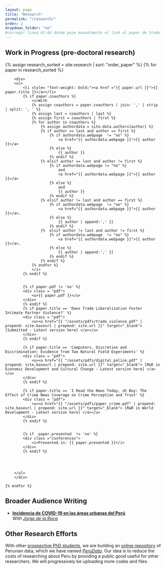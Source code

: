 ```yaml
---
layout: page
title: "Research"
permalink: "/research/"
order: 2
dropdown_folder: "no"
#corregir linea 62-64 donde puse manualmente el link al paper de trade violence
---
```


<h2> Work in Progress (pre-doctoral research) </h2>

<div>
	{% assign research_sorted = site.research | sort: "order_paper" %}
	{% for paper in research_sorted %}
			
		<div>
		<ul>	
			<li style= "font-weight: bold;"><a href ="{{ paper.url }}">{{ paper.title }}</a></li>
			{% if paper.coauthors %}
				<i>With
				{% assign coauthors = paper.coauthors | join: ',' | strip | split: ', ' %}
				{% assign last = coauthors | last %}
				{% assign first = coauthors | first %}
				{% for author in coauthors %}
					{% assign authordata = site.data.authors[author] %}
					{% if author == last and author == first %}
						{% if authordata.webpage  != "no" %}
							<a href="{{ authordata.webpage }}">{{ author }}</a>
						{% else %}
							{{ author }}
						{% endif %}
					{% elsif author == last and author != first %}
						{% if authordata.webpage != "no" %}
							and
							<a href="{{ authordata.webpage }}">{{ author }}</a>
						{% else %}
							and
							{{ author }}
						{% endif %}
					{% elsif author != last and author == first %}
						{% if authordata.webpage  != "no" %}
							<a href="{{ authordata.webpage }}">{{ author }}</a>,
						{% else %}
							{{ author | append:',' }}
						{% endif %}
					{%	elsif author != last and author != first %}
						{% if authordata.webpage  != "no" %}
							<a href="{{ authordata.webpage }}">{{ author }}</a>,
						{% else %}
							{{ author | append:',' }}
						{% endif %}
					{% endif %}
				{% endfor %}
				</i>
			{% endif %}
			
			
			{% if paper.pdf != 'no' %}
			<div class = "pdf">
				<u>{{ paper.pdf }}</u>
			</div>
			{% endif %}
			{% if paper.title == 'Does Trade Liberalization Foster Intimate Partner Violence?' %}
			<div class = "pdf">
				<u><a href="{{ "/assets/pdfs/trade_violence.pdf" | prepend: site.baseurl | prepend: site.url }}" target="_blank"> [Submitted - Latest version here] </a></u>
			</div>
			{% endif %}

			{% if paper.title == 'Computers, Discretion and Discrimination: Evidence from Two Natural Field Experiments' %}
			<div class = "pdf">
				<u><a href="{{ "/assets/pdfs/digital_police.pdf" | prepend: site.baseurl | prepend: site.url }}" target="_blank"> [R&R in Economic Development and Cultural Change - Latest version here] </a></u>
			</div>
			{% endif %}
			
			{% if paper.title == 'I Read the News Today, oh Boy: The Effect of Crime News Coverage on Crime Perception and Trust' %}
			<div class = "pdf">
				<u><a href="{{ "/assets/pdfs/paper_crime.pdf" | prepend: site.baseurl | prepend: site.url }}" target="_blank"> [R&R in World Development - Latest version here] </a></u>
			</div>
			{% endif %}
			
			
			{% if  paper.presented  != 'no' %}
			<div class ="conferences">
				<i>Presented in: {{ paper.presented }}</i>
			</div>
			{% endif %}
			
			
			
		
		</ul>	
		</div>
			
	{% endfor %}
</div>

<h2> Broader Audience Writing </h2>
<ul>
<li style="font-weight: bold;"><a href ="https://jorgedelaroca.name/r_covidperu.pdf"> Incidencia de COVID-19 en las áreas urbanas del Perú </a></li>
	<i> With <a href ="https://jorgedelaroca.name/index.html"> Jorge de la Roca</a></i> 
</ul>


<h2> Other Research Efforts </h2>
<div class="text">
   <p> With other <a href="https://github.com/orgs/PeruData/people">prospective PhD students</a>, we are building an <a href="https://github.com/PeruData"> online repository</a> of Peruvian data, which we have named <a href="https://github.com/PeruData"><u><i>PeruData</i></u></a>. Our idea is to reduce the costs of researching about Peru by providing a public good useful for other researchers. We will progressively be uploading more codes and files.</p>
</div>